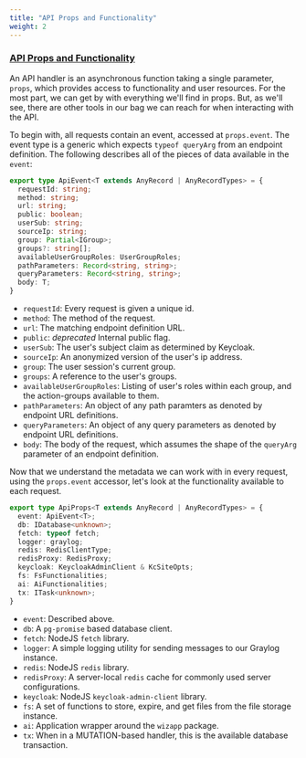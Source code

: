 ```yaml
---
title: "API Props and Functionality"
weight: 2
---
```


### [API Props and Functionality](#api-props-and-functionality)

An API handler is an asynchronous function taking a single parameter, `props`, which provides access to functionality and user resources. For the most part, we can get by with everything we'll find in props. But, as we'll see, there are other tools in our bag we can reach for when interacting with the API.

To begin with, all requests contain an event, accessed at `props.event`. The event type is a generic which expects `typeof queryArg` from an endpoint definition. The following describes all of the pieces of data available in the `event`:

```typescript
export type ApiEvent<T extends AnyRecord | AnyRecordTypes> = {
  requestId: string;
  method: string;
  url: string;
  public: boolean;
  userSub: string;
  sourceIp: string;
  group: Partial<IGroup>;
  groups?: string[];
  availableUserGroupRoles: UserGroupRoles;
  pathParameters: Record<string, string>;
  queryParameters: Record<string, string>;
  body: T;
}
```

- `requestId`: Every request is given a unique id.
- `method`: The method of the request.
- `url`: The matching endpoint definition URL.
- `public`: _deprecated_ Internal public flag.
- `userSub`: The user's subject claim as determined by Keycloak.
- `sourceIp`: An anonymized version of the user's ip address.
- `group`: The user session's current group.
- `groups`: A reference to the user's groups.
- `availableUserGroupRoles`: Listing of user's roles within each group, and the action-groups available to them.
- `pathParameters`: An object of any path paramters as denoted by endpoint URL definitions.
- `queryParameters`: An object of any query parameters as denoted by endpoint URL definitions.
- `body`: The body of the request, which assumes the shape of the `queryArg` parameter of an endpoint definition.

Now that we understand the metadata we can work with in every request, using the `props.event` accessor, let's look at the functionality available to each request. 

```typescript
export type ApiProps<T extends AnyRecord | AnyRecordTypes> = {
  event: ApiEvent<T>;
  db: IDatabase<unknown>;
  fetch: typeof fetch;
  logger: graylog;
  redis: RedisClientType;
  redisProxy: RedisProxy;
  keycloak: KeycloakAdminClient & KcSiteOpts;
  fs: FsFunctionalities;
  ai: AiFunctionalities;
  tx: ITask<unknown>;
}
```

- `event`: Described above.
- `db`: A `pg-promise` based database client.
- `fetch`: NodeJS `fetch` library.
- `logger`: A simple logging utility for sending messages to our Graylog instance.
- `redis`: NodeJS `redis` library.
- `redisProxy`: A server-local `redis` cache for commonly used server configurations.
- `keycloak`: NodeJS `keycloak-admin-client` library.
- `fs`: A set of functions to store, expire, and get files from the file storage instance.
- `ai`: Application wrapper around the `wizapp` package.
- `tx`: When in a MUTATION-based handler, this is the available database transaction.